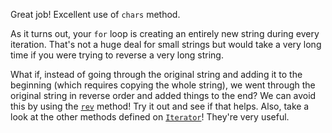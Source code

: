 Great job! Excellent use of `chars` method.

As it turns out, your `for` loop is creating an entirely new string during every iteration. That's not a huge deal for small strings but would take a very long time if you were trying to reverse a very long string.

What if, instead of going through the original string and adding it to the beginning (which requires copying the whole string), we went through the original string in reverse order and added things to the end? We can avoid this by using the [`rev`] method! Try it out and see if that helps. Also, take a look at the other methods defined on [`Iterator`]! They're very useful.

[`rev`]: https://doc.rust-lang.org/std/iter/trait.Iterator.html#method.rev
[`Iterator`]: https://doc.rust-lang.org/std/iter/trait.Iterator.html